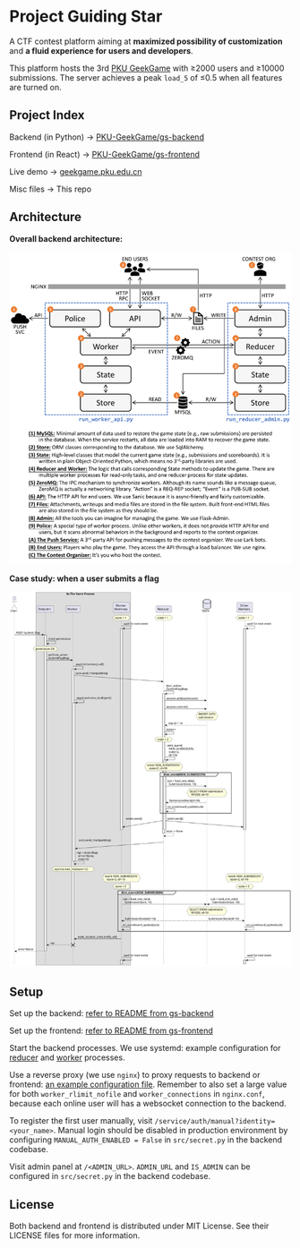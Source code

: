 # Project Guiding Star

A CTF contest platform aiming at **maximized possibility of customization** and **a fluid experience for users and developers**.

This platform hosts the 3rd [PKU GeekGame](https://geekgame.pku.edu.cn) with ≥2000 users and ≥10000 submissions. The server achieves a peak `load_5` of ≤0.5 when all features are turned on.

## Project Index

Backend (in Python) → [PKU-GeekGame/gs-backend](https://github.com/PKU-GeekGame/gs-backend)

Frontend (in React) → [PKU-GeekGame/gs-frontend](https://github.com/PKU-GeekGame/gs-frontend)

Live demo → [geekgame.pku.edu.cn](https://geekgame.pku.edu.cn)

Misc files → This repo

## Architecture

**Overall backend architecture:**

![architecture](figures/architecture.png)

**Case study: when a user submits a flag**

![submit_flag](figures/submit_flag.svg)

## Setup

Set up the backend: [refer to README from gs-backend](https://github.com/PKU-GeekGame/gs-backend)

Set up the frontend: [refer to README from gs-frontend](https://github.com/PKU-GeekGame/gs-frontend)

Start the backend processes. We use systemd: example configuration for [reducer](gs-reducer.service) and [worker](gs-worker.service) processes.

Use a reverse proxy (we use `nginx`) to proxy requests to backend or frontend: [an example configuration file](example.nginx-host.conf). Remember to also set a large value for both `worker_rlimit_nofile` and `worker_connections` in `nginx.conf`, because each online user will has a websocket connection to the backend.

To register the first user manually, visit `/service/auth/manual?identity=<your_name>`.
Manual login should be disabled in production environment by configuring `MANUAL_AUTH_ENABLED = False` in `src/secret.py` in the backend codebase.

Visit admin panel at `/<ADMIN_URL>`.
`ADMIN_URL` and `IS_ADMIN` can be configured in `src/secret.py` in the backend codebase.

## License

Both backend and frontend is distributed under MIT License. See their LICENSE files for more information.